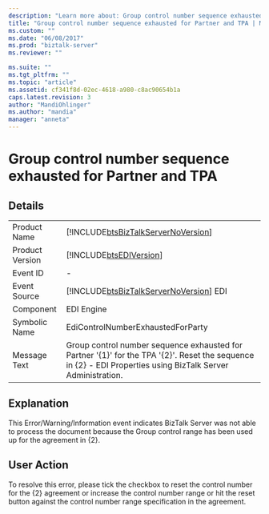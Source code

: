```yaml
---
description: "Learn more about: Group control number sequence exhausted for Partner and TPA"
title: "Group control number sequence exhausted for Partner and TPA | Microsoft Docs"
ms.custom: ""
ms.date: "06/08/2017"
ms.prod: "biztalk-server"
ms.reviewer: ""

ms.suite: ""
ms.tgt_pltfrm: ""
ms.topic: "article"
ms.assetid: cf341f8d-02ec-4618-a980-c8ac90654b1a
caps.latest.revision: 3
author: "MandiOhlinger"
ms.author: "mandia"
manager: "anneta"
---
```

# Group control number sequence exhausted for Partner and TPA
## Details  
  
|                 |                                                                                                                                                              |
|-----------------|--------------------------------------------------------------------------------------------------------------------------------------------------------------|
|  Product Name   |                                      [!INCLUDE[btsBizTalkServerNoVersion](../includes/btsbiztalkservernoversion-md.md)]                                      |
| Product Version |                                                  [!INCLUDE[btsEDIVersion](../includes/btsediversion-md.md)]                                                  |
|    Event ID     |                                                                              -                                                                               |
|  Event Source   |                                    [!INCLUDE[btsBizTalkServerNoVersion](../includes/btsbiztalkservernoversion-md.md)] EDI                                    |
|    Component    |                                                                          EDI Engine                                                                          |
|  Symbolic Name  |                                                              EdiControlNumberExhaustedForParty                                                               |
|  Message Text   | Group control number sequence exhausted for Partner '{1}' for the TPA '{2}'. Reset the sequence in {2} - EDI Properties using BizTalk Server Administration. |
  
## Explanation  
 This Error/Warning/Information event indicates BizTalk Server was not able to process the document because the Group control range has been used up for the agreement in {2}.  
  
## User Action  
 To resolve this error, please tick the checkbox to reset the control number for the {2} agreement or increase the control number range or hit the reset button against the control number range specification in the agreement.
